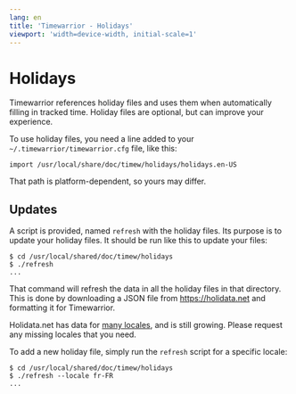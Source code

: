 ```yaml
---
lang: en
title: 'Timewarrior - Holidays'
viewport: 'width=device-width, initial-scale=1'
---
```


# Holidays

Timewarrior references holiday files and uses them when automatically filling in tracked time.
Holiday files are optional, but can improve your experience.

To use holiday files, you need a line added to your
`~/.timewarrior/timewarrior.cfg` file, like this:

```
import /usr/local/share/doc/timew/holidays/holidays.en-US
```

That path is platform-dependent, so yours may differ.

## Updates

A script is provided, named `refresh` with the holiday files.
Its purpose is to update your holiday files.
It should be run like this to update your files:

```
$ cd /usr/local/shared/doc/timew/holidays
$ ./refresh
...
```

That command will refresh the data in all the holiday files in that directory.
This is done by downloading a JSON file from <https://holidata.net> and formatting it for Timewarrior.

Holidata.net has data for [many locales](https://holidata.net/map), and is still growing.
Please request any missing locales that you need.

To add a new holiday file, simply run the `refresh` script for a specific locale:

```
$ cd /usr/local/shared/doc/timew/holidays
$ ./refresh --locale fr-FR
...
```
